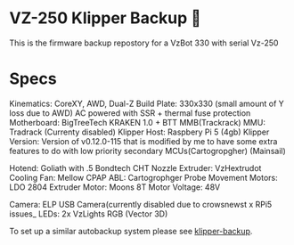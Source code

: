 # VZ-250 Klipper Backup 💾 
This is the firmware backup repostory for a VzBot 330 with serial Vz-250

# Specs
Kinematics: CoreXY, AWD, Dual-Z
Build Plate: 330x330 (small amount of Y loss due to AWD) AC powered with SSR + thermal fuse protection
Motherboard: BigTreeTech KRAKEN 1.0 + BTT MMB(Trackrack)
MMU: Tradrack (Currenty disabled)
Klipper Host: Raspbery Pi 5 (4gb)
Klipper Version: Version of  v0.12.0-115 that is modified by me to have some extra features to do with low priority secondary MCUs(Cartogropgher) (Mainsail)

Hotend: Goliath with .5 Bondtech CHT Nozzle
Extruder: VzHextrudot
Cooling Fan: Mellow CPAP
ABL: Cartogrophger Probe
Movement Motors: LDO 2804
Extruder Motor: Moons 8T
Motor Voltage: 48V

Camera: ELP USB Camera(currently disabled due to crowsnewst x RPi5 issues_
LEDs: 2x VzLights RGB (Vector 3D)






To set up a similar autobackup system please see [klipper-backup](https://github.com/Staubgeborener/klipper-backup).
